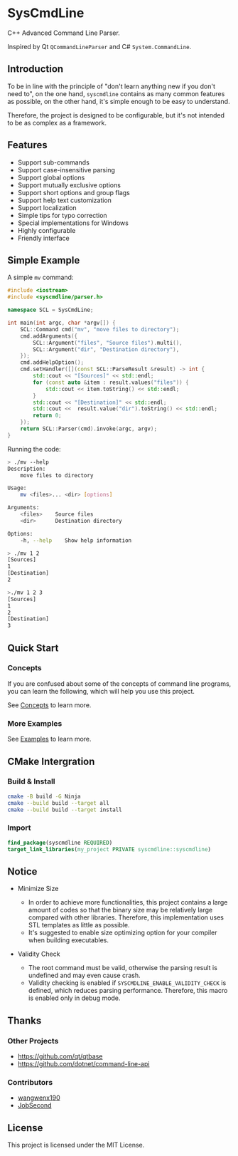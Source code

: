 # SysCmdLine

C++ Advanced Command Line Parser.

Inspired by Qt `QCommandLineParser` and C# `System.CommandLine`.

## Introduction

To be in line with the principle of "don't learn anything new if you don't need to", on the one hand, `syscmdline` contains as many common features as possible, on the other hand, it's simple enough to be easy to understand.

Therefore, the project is designed to be configurable, but it's not intended to be as complex as a framework.

## Features

+ Support sub-commands
+ Support case-insensitive parsing
+ Support global options
+ Support mutually exclusive options
+ Support short options and group flags
+ Support help text customization
+ Support localization
+ Simple tips for typo correction
+ Special implementations for Windows
+ Highly configurable
+ Friendly interface


<!-- ## Help Text

The help text is highly configurable, here we show some simple ones.

### Unix Style
```
Description:
    Move source(s) to destination directory.

Usage:
    mv <src>... <dest> [options]

Arguments:
    src     Source(s)
    dest    Destination directory

Options:
    -v, --version    Show version information
    -h, --help       Show help information
```
### Dos Style
```
Description:
    Deletes one or more files.

Usage:
    del files... [/P] [/F] [/S] [/Q] [/?]

Arguments:
    files    Specifies a list of one or more files or directories.

Options:
    /P       Prompts for confirmation before deleting the specified file.
    /F       Forces deletion of read-only files.
    /S       Deletes specified files from the current directory and all subdirectories.
    /Q       Specifies quiet mode. You are not prompted for delete confirmation.
    /?       Show help information.
``` -->

## Simple Example

A simple `mv` command:
```c++
#include <iostream>
#include <syscmdline/parser.h>

namespace SCL = SysCmdLine;

int main(int argc, char *argv[]) {
    SCL::Command cmd("mv", "move files to directory");
    cmd.addArguments({
        SCL::Argument("files", "Source files").multi(),
        SCL::Argument("dir", "Destination directory"),
    });
    cmd.addHelpOption();
    cmd.setHandler([](const SCL::ParseResult &result) -> int {
        std::cout << "[Sources]" << std::endl;
        for (const auto &item : result.values("files")) {
            std::cout << item.toString() << std::endl;
        }
        std::cout << "[Destination]" << std::endl;
        std::cout <<  result.value("dir").toString() << std::endl;
        return 0;
    });
    return SCL::Parser(cmd).invoke(argc, argv);
}
```
Running the code:
```sh
> ./mv --help
Description:
    move files to directory

Usage:
    mv <files>... <dir> [options]

Arguments:
    <files>    Source files
    <dir>      Destination directory

Options:
    -h, --help    Show help information
```
```sh
> ./mv 1 2
[Sources]
1
[Destination]
2
```
```sh
>./mv 1 2 3
[Sources]
1        
2        
[Destination]
3
```

## Quick  Start

### Concepts

If you are confused about some of the concepts of command line programs, you can learn the following, which will help you use this project.

See [Concepts](docs/concepts.md) to learn more.

### More Examples

See [Examples](docs/examples.md) to learn more.

## CMake Intergration

### Build & Install

```sh
cmake -B build -G Ninja
cmake --build build --target all
cmake --build build --target install
```

### Import

```cmake
find_package(syscmdline REQUIRED)
target_link_libraries(my_project PRIVATE syscmdline::syscmdline)
```

## Notice

<!-- + C++ Standard
    + You need a C++ compiler which supports C++17 to build the library. The interface is compatible with C++11. -->

+ Minimize Size
    + In order to achieve more functionalities, this project contains a large amount of codes so that the binary size may be relatively large compared with other libraries. Therefore, this implementation uses STL templates as little as possible.
    + It's suggested to enable size optimizing option for your compiler when building executables.

+ Validity Check
    + The root command must be valid, otherwise the parsing result is undefined and may even cause crash.
    + Validity checking is enabled if `SYSCMDLINE_ENABLE_VALIDITY_CHECK` is defined, which reduces parsing performance. Therefore, this macro is enabled only in debug mode.

## Thanks

### Other Projects

+ https://github.com/qt/qtbase
+ https://github.com/dotnet/command-line-api
<!-- + https://github.com/tanakh/cmdline
+ https://github.com/p-ranav/argparse
+ https://github.com/CLIUtils/CLI11 -->

### Contributors

+ [wangwenx190](https://github.com/wangwenx190)
+ [JobSecond](https://github.com/JobSecond)

## License

This project is licensed under the MIT License.